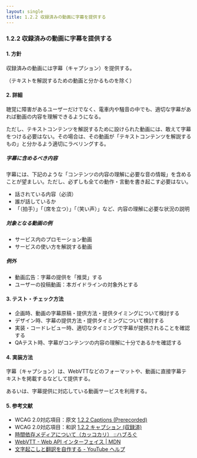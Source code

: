 ```yaml
---
layout: single
title: 1.2.2 収録済みの動画に字幕を提供する
---
```


### 1.2.2 収録済みの動画に字幕を提供する

#### 1. 方針

収録済みの動画には字幕（キャプション）を提供する。

（テキストを解説するための動画と分かるものを除く）

#### 2. 詳細

聴覚に障害があるユーザーだけでなく、電車内や騒音の中でも、適切な字幕があれば動画の内容を理解できるようになる。

ただし、テキストコンテンツを解説するために設けられた動画には、敢えて字幕をつける必要はない。その場合は、その動画が「テキストコンテンツを解説するもの」と分かるよう適切にラベリングする。

##### 字幕に含めるべき内容

字幕には、下記のような「コンテンツの内容の理解に必要な音の情報」を含めることが望ましい。ただし、必ずしも全ての動作・言動を書き起こす必要はない。

- 話されている内容（必須）
- 誰が話しているか
- 「（拍手）」「（席を立つ）」「（笑い声）」など、内容の理解に必要な状況の説明

##### 対象となる動画の例

- サービス内のプロモーション動画
- サービスの使い方を解説する動画

##### 例外

- 動画広告：字幕の提供を「推奨」する
- ユーザーの投稿動画：本ガイドラインの対象外とする

#### 3. テスト・チェック方法

- 企画時、動画の字幕原稿・提供方法・提供タイミングについて検討する
- デザイン時、字幕の提供方法・提供タイミングについて検討する
- 実装・コードレビュー時、適切なタイミングで字幕が提供されることを確認する
- QAテスト時、字幕がコンテンツの内容の理解に十分であるかを確認する

#### 4. 実装方法

字幕（キャプション）は、WebVTTなどのフォーマットや、動画に直接字幕テキストを掲載するなどして提供する。

あるいは、字幕提供に対応している動画サービスを利用する。

#### 5. 参考文献

- WCAG 2.0対応項目：原文 [1.2.2 Captions (Prerecorded)](https://www.w3.org/TR/2008/REC-WCAG20-20081211/#media-equiv)
- WCAG 2.0対応項目：和訳 [1.2.2 キャプション (収録済)](https://waic.jp/docs/WCAG20/Overview.html#media-equiv)
- [時間依存メディアについて（カッコカリ） ::ハブろぐ](https://havelog.ayumusato.com/develop/a11y/e740-timed_base_media.html)
- [WebVTT - Web API インターフェイス | MDN](https://developer.mozilla.org/ja/docs/Web/API/Web_Video_Text_Tracks_Format)
- [文字起こしと翻訳を自作する - YouTube ヘルプ](https://support.google.com/youtube/topic/7296214?hl=ja&ref_topic=3014331)
